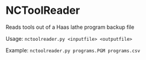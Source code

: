 # NCToolReader
Reads tools out of a Haas lathe program backup file

Usage:
`nctoolreader.py <inputfile> <outputfile>`
  
Example:
`nctoolreader.py programs.PGM programs.csv`
